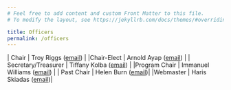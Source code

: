 ```yaml
---
# Feel free to add content and custom Front Matter to this file.
# To modify the layout, see https://jekyllrb.com/docs/themes/#overriding-theme-defaults

title: Officers
permalink: /officers
---
```


| Chair | Troy Riggs ([email](mailto:triggs@uu.edu))  |
|Chair-Elect | Arnold Ayap ([email](mailto:nativsd@yahoo.com)) |
| Secretary/Treasurer | Tiffany Kolba ([email](mailto:tiffany.kolba@valpo.edu)) |
|Program Chair | Immanuel Williams ([email](imwillia@calpoly.edu)) |
| Past Chair | Helen Burn ([email](mailto:HBURN@highline.edu))|
|Webmaster | Haris Skiadas ([email](mailto:skiadas@hanover.edu))|
